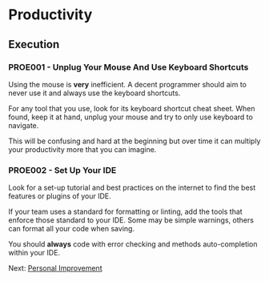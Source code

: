 # Productivity

## Execution

### PROE001 - Unplug Your Mouse And Use Keyboard Shortcuts

Using the mouse is __very__ inefficient. A decent programmer should aim to never use it and always use the keyboard shortcuts.

For any tool that you use, look for its keyboard shortcut cheat sheet.
When found, keep it at hand, unplug your mouse and try to only use keyboard to navigate.

This will be confusing and hard at the beginning but over time it can multiply your productivity more that you can imagine.

### PROE002 - Set Up Your IDE

Look for a set-up tutorial and best practices on the internet to find the best features or plugins of your IDE.

If your team uses a standard for formatting or linting, add the tools that enforce those standard to your IDE. Some may be simple warnings, others can format all your code when saving.

You should __always__ code with error checking and methods auto-completion within your IDE.

Next: [Personal Improvement](topics/personal_improvement.md)
